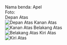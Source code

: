Nama benda: Apel  
Foto:  
Depan Atas  
![Depan Atas](https://user-images.githubusercontent.com/7587945/134167426-ec90ed74-5df8-4208-9c1c-b278dbc5d943.jpg)
Kanan Atas  
![Kanan Atas](https://user-images.githubusercontent.com/7587945/134167463-4fe1e7bc-2da0-42dd-b2c7-0d1efc60ab2e.jpg)
Belakang Atas  
![Belakang Atas](https://user-images.githubusercontent.com/7587945/134167472-f126d827-fd5c-4001-96d2-52b03487dfa6.jpg)
Kiri Atas  
![Kiri Atas](https://user-images.githubusercontent.com/7587945/134167484-320595cf-b2ab-42de-97a2-bbb878cc6b95.jpg)
